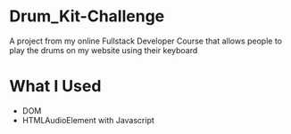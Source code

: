 # Drum_Kit-Challenge
A project from my online Fullstack Developer Course that allows people to play the drums on my website using their keyboard

# What I Used
- DOM
- HTMLAudioElement with Javascript
